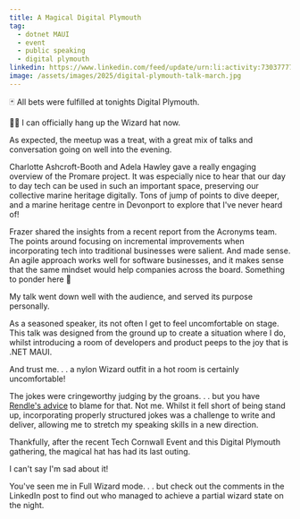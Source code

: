 ```yaml
---
title: A Magical Digital Plymouth
tag:
  - dotnet MAUI
  - event
  - public speaking
  - digital plymouth
linkedin: https://www.linkedin.com/feed/update/urn:li:activity:7303777749180035072/
image: /assets/images/2025/digital-plymouth-talk-march.jpg
---
```


🃏 All bets were fulfilled at tonights Digital Plymouth.

🧙‍♂️ I can officially hang up the Wizard hat now.

As expected, the meetup was a treat, with a great mix of talks and conversation going on well into the evening.

Charlotte Ashcroft-Booth and Adela Hawley gave a really engaging overview of the Promare project. It was especially nice to hear that our day to day tech can be used in such an important space, preserving our collective marine heritage digitally. Tons of jump of points to dive deeper, and a marine heritage centre in Devonport to explore that I've never heard of!

Frazer shared the insights from a recent report from the Acronyms team. The points around focusing on incremental improvements when incorporating tech into traditional businesses were salient. And made sense. An agile approach works well for software businesses, and it makes sense that the same mindset would help companies across the board. Something to ponder here 🤔

My talk went down well with the audience, and served its purpose personally.

As a seasoned speaker, its not often I get to feel uncomfortable on stage. This talk was designed from the ground up to create a situation where I do, whilst introducing a room of developers and product peeps to the joy that is .NET MAUI.

And trust me. . . a nylon Wizard outfit in a hot room is certainly uncomfortable!

The jokes were cringeworthy judging by the groans. . . but you have [Rendle's advice](https://tonyedwardspz.co.uk/blog/bristol-and-birmingham-dotnet-fun/) to blame for that. Not me. Whilst it fell short of being stand up, incorporating properly structured jokes was a challenge to write and deliver, allowing me to stretch my speaking skills in a new direction.

Thankfully, after the recent Tech Cornwall Event and this Digital Plymouth gathering, the magical hat has had its last outing. 

I can't say I'm sad about it! 

You've seen me in Full Wizard mode. . . but check out the comments in the LinkedIn post to find out who managed to achieve a partial wizard state on the night.
